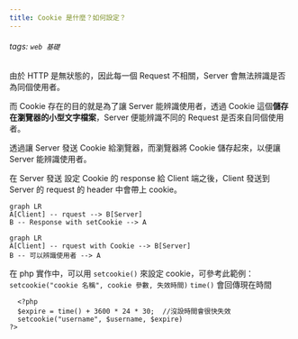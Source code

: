 ```yaml
---
title: Cookie 是什麼？如何設定？
---
```

###### tags: `web 基礎`
由於 HTTP 是無狀態的，因此每一個 Request 不相關，Server 會無法辨識是否為同個使用者。

而 Cookie 存在的目的就是為了讓 Server 能辨識使用者，透過 Cookie 這個**儲存在瀏覽器的小型文字檔案**，Server 便能辨識不同的 Request 是否來自同個使用者。

透過讓 Server 發送 Cookie 給瀏覽器，而瀏覽器將 Cookie 儲存起來，以便讓 Server 能辨識使用者。

在 Server 發送 設定 Cookie 的 response 給 Client 端之後，Client 發送到 Server 的 request 的 header 中會帶上 cookie。


```mermaid
graph LR
A[Client] -- rquest --> B[Server]
B -- Response with setCookie --> A
```
```mermaid
graph LR
A[Client] -- rquest with Cookie --> B[Server]
B -- 可以辨識使用者 --> A
```
在 php 實作中，可以用 `setcookie()` 來設定 cookie，可參考此範例：
`setcookie("cookie 名稱", cookie 參數, 失效時間)`
`time()` 會回傳現在時間
```php=
  <?php
  $expire = time() + 3600 * 24 * 30;  //沒設時間會很快失效
  setcookie("username", $username, $expire)
?>
```
